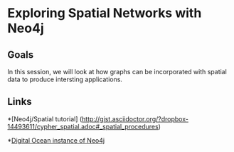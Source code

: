 # Exploring Spatial Networks with Neo4j

## Goals

In this session, we will look at how graphs can be incorporated with spatial data to produce intersting applications.


## Links 
*[Neo4j/Spatial tutorial] (http://gist.asciidoctor.org/?dropbox-14493611/cypher_spatial.adoc#_spatial_procedures)

*[Digital Ocean instance of Neo4j](http://162.243.239.194:7474/browser/)


